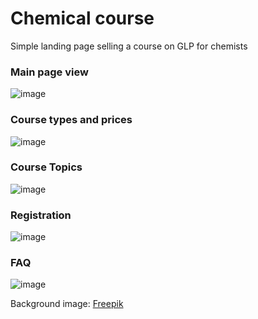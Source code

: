 # Chemical course

Simple landing page selling a course on GLP for chemists

### Main page view
![image](https://drive.google.com/uc?export=view&id=1c-oPbBBEJrTOfygZGvDpuZLNf7wkUaEg)

### Course types and prices
![image](https://drive.google.com/uc?export=view&id=1p8AZBjf9Ylft8gfTdeu4RptuiEXFMHUN)

### Course Topics
![image](https://drive.google.com/uc?export=view&id=1VDgz4LPLk-YyC29SqtJ-t_k3mBqts7BD)

### Registration
![image](https://drive.google.com/uc?export=view&id=1A07vd7a8GK6LVtV9pzByyeDeYz7gclOx)

### FAQ
![image](https://drive.google.com//uc?export=view&id=1nYmdTQVAomooEx9CEyeXcCel0qQPQpxC)

Background image: <a href="https://ru.freepik.com/free-vector/flat-illustration-laboratory-room_12893247.htm#page=2&query=%D1%85%D0%B8%D0%BC%D0%B8%D1%8F&position=35&from_view=search&track=sph">Freepik</a>


